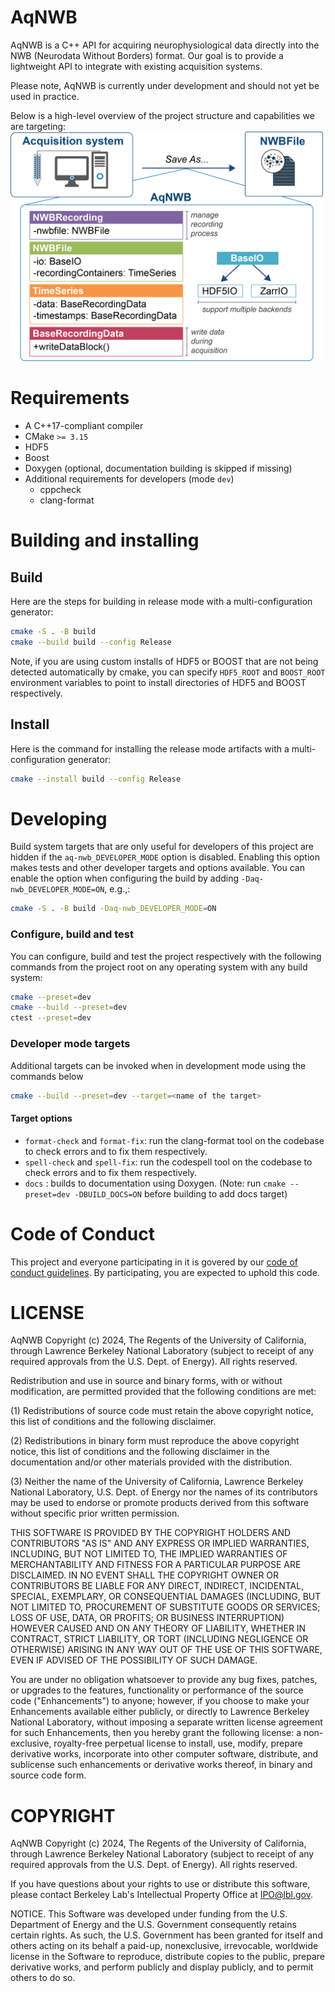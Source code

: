 # AqNWB

AqNWB is a C++ API for acquiring neurophysiological data directly into the NWB (Neurodata Without Borders) format.
Our goal is to provide a lightweight API to integrate with existing acquisition systems.

Please note, AqNWB is currently under development and should not yet be used in practice.

Below is a high-level overview of the project structure and capabilities we are targeting: 
<img src="resources/images/aqnwb_objective.png" alt="Project Overview" width="500"/>

# Requirements
* A C++17-compliant compiler
* CMake `>= 3.15`
* HDF5
* Boost
* Doxygen (optional, documentation building is skipped if missing)
* Additional requirements for developers (mode `dev`)
    * cppcheck
    * clang-format

# Building and installing

## Build

Here are the steps for building in release mode with a multi-configuration generator:

```sh
cmake -S . -B build
cmake --build build --config Release
```

Note, if you are using custom installs of HDF5 or BOOST that are not being detected 
automatically by cmake, you can specify `HDF5_ROOT` and `BOOST_ROOT` environment variables to 
point to install directories of HDF5 and BOOST respectively. 


## Install

Here is the command for installing the release mode artifacts with a
multi-configuration generator:

```sh
cmake --install build --config Release
```

# Developing

Build system targets that are only useful for developers of this project are
hidden if the `aq-nwb_DEVELOPER_MODE` option is disabled. Enabling this
option makes tests and other developer targets and options available. You can enable
the option when configuring the build by adding ``-Daq-nwb_DEVELOPER_MODE=ON``, e.g.,:

```sh
cmake -S . -B build -Daq-nwb_DEVELOPER_MODE=ON
```

### Configure, build and test

You can configure, build and test the project respectively with the following commands from the project root on
any operating system with any build system:

```sh
cmake --preset=dev
cmake --build --preset=dev
ctest --preset=dev
```

### Developer mode targets

Additional targets can be invoked when in development mode using the commands below

```sh
cmake --build --preset=dev --target=<name of the target>
```

#### Target options
- `format-check` and `format-fix`: run the clang-format tool on the codebase to check errors and to fix them respectively.
- `spell-check` and `spell-fix`: run the codespell tool on the codebase to check errors and to fix them respectively.
- `docs` : builds to documentation using Doxygen. (Note: run `cmake --preset=dev -DBUILD_DOCS=ON` before building to add docs target)

# Code of Conduct

This project and everyone participating in it is govered by our [code of conduct guidelines](./.github/CODE_OF_CONDUCT.md). By participating, you are expected to uphold this code.

# LICENSE

AqNWB Copyright (c) 2024, The Regents of the University of California,
through Lawrence Berkeley National Laboratory (subject to receipt of any
required approvals from the U.S. Dept. of Energy). All rights reserved.

Redistribution and use in source and binary forms, with or without
modification, are permitted provided that the following conditions are met:

(1) Redistributions of source code must retain the above copyright notice,
this list of conditions and the following disclaimer.

(2) Redistributions in binary form must reproduce the above copyright
notice, this list of conditions and the following disclaimer in the
documentation and/or other materials provided with the distribution.

(3) Neither the name of the University of California, Lawrence Berkeley
National Laboratory, U.S. Dept. of Energy nor the names of its contributors
may be used to endorse or promote products derived from this software
without specific prior written permission.


THIS SOFTWARE IS PROVIDED BY THE COPYRIGHT HOLDERS AND CONTRIBUTORS "AS IS" AND ANY EXPRESS OR IMPLIED WARRANTIES, INCLUDING, BUT NOT LIMITED TO, THE IMPLIED WARRANTIES OF MERCHANTABILITY AND FITNESS FOR A PARTICULAR PURPOSE
ARE DISCLAIMED. IN NO EVENT SHALL THE COPYRIGHT OWNER OR CONTRIBUTORS BE LIABLE FOR ANY DIRECT, INDIRECT, INCIDENTAL, SPECIAL, EXEMPLARY, OR CONSEQUENTIAL DAMAGES (INCLUDING, BUT NOT LIMITED TO, PROCUREMENT OF SUBSTITUTE GOODS OR SERVICES; LOSS OF USE, DATA, OR PROFITS; OR BUSINESS INTERRUPTION) HOWEVER CAUSED AND ON ANY THEORY OF LIABILITY, WHETHER IN
CONTRACT, STRICT LIABILITY, OR TORT (INCLUDING NEGLIGENCE OR OTHERWISE) ARISING IN ANY WAY OUT OF THE USE OF THIS SOFTWARE, EVEN IF ADVISED OF THE POSSIBILITY OF SUCH DAMAGE.

You are under no obligation whatsoever to provide any bug fixes, patches,
or upgrades to the features, functionality or performance of the source
code ("Enhancements") to anyone; however, if you choose to make your
Enhancements available either publicly, or directly to Lawrence Berkeley
National Laboratory, without imposing a separate written license agreement
for such Enhancements, then you hereby grant the following license: a
non-exclusive, royalty-free perpetual license to install, use, modify,
prepare derivative works, incorporate into other computer software,
distribute, and sublicense such enhancements or derivative works thereof,
in binary and source code form.

# COPYRIGHT

AqNWB Copyright (c) 2024, The Regents of the University of California, 
through Lawrence Berkeley National Laboratory (subject to receipt of any
required approvals from the U.S. Dept. of Energy). All rights reserved.

If you have questions about your rights to use or distribute this software,
please contact Berkeley Lab's Intellectual Property Office at
IPO@lbl.gov.

NOTICE.  This Software was developed under funding from the U.S. Department
of Energy and the U.S. Government consequently retains certain rights.  As
such, the U.S. Government has been granted for itself and others acting on
its behalf a paid-up, nonexclusive, irrevocable, worldwide license in the
Software to reproduce, distribute copies to the public, prepare derivative 
works, and perform publicly and display publicly, and to permit others to do so.
